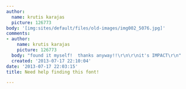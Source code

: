 ```yaml
---
author:
  name: krutis karajas
  picture: 126773
body: '[img:sites/default/files/old-images/img002_5076.jpg]'
comments:
- author:
    name: krutis karajas
    picture: 126773
  body: "found it myself!  thanks anyway!!\r\n\r\nit's IMPACT\r\n"
  created: '2013-07-17 22:10:04'
date: '2013-07-17 22:03:15'
title: Need help finding this font!

---
```

